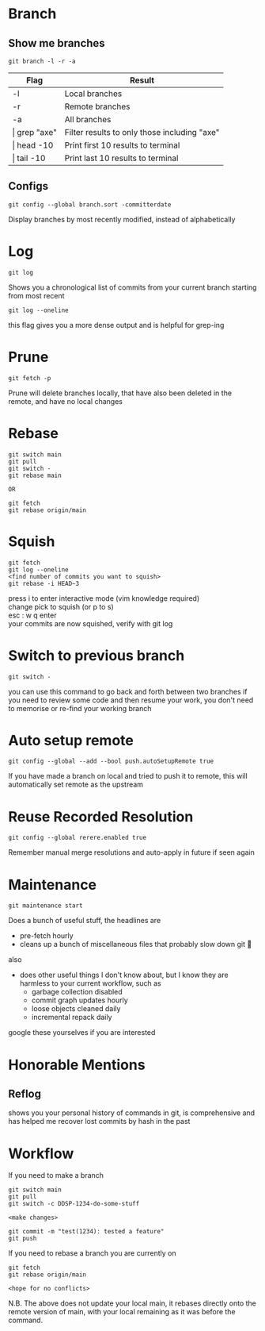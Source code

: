 # Branch
## Show me branches
`git branch -l -r -a`

| Flag              | Result                                       |
|-------------------|----------------------------------------------|
| -l                | Local branches                               |
| -r                | Remote branches                              |
| -a                | All branches                                 |
| &#124; grep "axe" | Filter results to only those including "axe" |
| &#124; head -10   | Print first 10 results to terminal           |
| &#124; tail -10   | Print last 10 results to terminal            |

## Configs

`git config --global branch.sort -committerdate`

Display branches by most recently modified, instead of alphabetically

# Log

`git log`

Shows you a chronological list of commits from your current branch starting from most recent

`git log --oneline`

this flag gives you a more dense output and is helpful for grep-ing

# Prune

`git fetch -p`

Prune will delete branches locally, that have also been deleted in the remote, and have no local changes

# Rebase

```
git switch main
git pull
git switch -
git rebase main

OR

git fetch
git rebase origin/main
```

# Squish

```
git fetch
git log --oneline
<find number of commits you want to squish>
git rebase -i HEAD~3
```

press i to enter interactive mode (vim knowledge required)  
change pick to squish (or p to s)  
esc : w q enter  
your commits are now squished, verify with git log

# Switch to previous branch

`git switch -`

you can use this command to go back and forth between two branches if you need to review some code and then resume your work, you don't need to memorise or re-find your working branch

# Auto setup remote

`git config --global --add --bool push.autoSetupRemote true`

If you have made a branch on local and tried to push it to remote, this will automatically set remote as the upstream

# Reuse Recorded Resolution

`git config --global rerere.enabled true`

Remember manual merge resolutions and auto-apply in future if seen again

# Maintenance

`git maintenance start`

Does a bunch of useful stuff, the headlines are

- pre-fetch hourly
- cleans up a bunch of miscellaneous files that probably slow down git :shrug:

also

- does other useful things I don't know about, but I know they are harmless to your current workflow, such as
  - garbage collection disabled
  - commit graph updates hourly
  - loose objects cleaned daily
  - incremental repack daily

google these yourselves if you are interested

# Honorable Mentions

## Reflog

shows you your personal history of commands in git, is comprehensive and has helped me recover lost commits by hash in the past

# Workflow

If you need to make a branch

```
git switch main
git pull
git switch -c DDSP-1234-do-some-stuff

<make changes>

git commit -m "test(1234): tested a feature"
git push
```

If you need to rebase a branch you are currently on

```
git fetch
git rebase origin/main

<hope for no conflicts>
```

N.B. The above does not update your local main, it rebases directly onto the remote version of main, with your local remaining as it was before the command.
